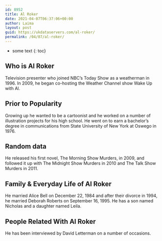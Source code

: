 ```yaml
---
id: 8952
title: Al Roker
date: 2021-04-07T06:37:06+00:00
author: Laima
layout: post
guid: https://ukdataservers.com/al-roker/
permalink: /04/07/al-roker/
---
```


* some text
{: toc}


## Who is Al Roker
                  
                  
                  
Television presenter who joined NBC&#8217;s Today Show as a weatherman in 1996. In 2009, he began co-hosting the Weather Channel show Wake Up with Al.
                  
              
            
              
            
                
                
                
## Prior to Popularity
                  
                  
                  
Growing up he wanted to be a cartoonist and he worked on a number of illustration projects for his high school. He went on to earn a bachelor&#8217;s degree in communications from State University of New York at Oswego in 1976.
                  
              
            
              
            
                
                
                
## Random data
                  
                  
                  
He released his first novel, The Morning Show Murders, in 2009, and followed it up with The Midnight Show Murders in 2010 and The Talk Show Murders in 2011.
                  
              
            
              
            
                
                
                
## Family & Everyday Life of Al Roker
                  
                  
                  
He married Alice Bell on December 22, 1984 and after their divorce in 1994, he married Deborah Roberts on September 16, 1995. He has a son named Nicholas and a daughter named Leila.
                  
              
            
              
            
                
                
                
## People Related With Al Roker
                  
                  
                  
He has been interviewed by David Letterman on a number of occasions.
                  
              
            
              
            
                
              
            
              
              
            
            
              
            
          
          
          